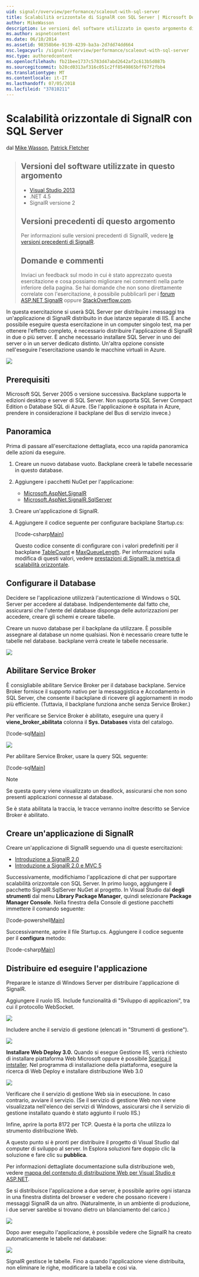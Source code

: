 ```yaml
---
uid: signalr/overview/performance/scaleout-with-sql-server
title: Scalabilità orizzontale di SignalR con SQL Server | Microsoft Docs
author: MikeWasson
description: Le versioni del software utilizzato in questo argomento di Visual Studio 2013 .NET 4.5 SignalR le versioni precedenti la versione 2 di questo argomento per informazioni sulle versioni precedenti di...
ms.author: aspnetcontent
ms.date: 06/10/2014
ms.assetid: 98358b6e-9139-4239-ba3a-2d7dd74dd664
msc.legacyurl: /signalr/overview/performance/scaleout-with-sql-server
msc.type: authoredcontent
ms.openlocfilehash: fb21bee1737c5783d47abd2642af2c613b5d087b
ms.sourcegitcommit: b28cd0313af316c051c2ff8549865bff67f2fbb4
ms.translationtype: MT
ms.contentlocale: it-IT
ms.lasthandoff: 07/05/2018
ms.locfileid: "37810211"
---
```

<a name="signalr-scaleout-with-sql-server"></a>Scalabilità orizzontale di SignalR con SQL Server
====================
dal [Mike Wasson](https://github.com/MikeWasson), [Patrick Fletcher](https://github.com/pfletcher)

> ## <a name="software-versions-used-in-this-topic"></a>Versioni del software utilizzate in questo argomento
> 
> 
> - [Visual Studio 2013](https://www.microsoft.com/visualstudio/eng/2013-downloads)
> - .NET 4.5
> - SignalR versione 2
>   
> 
> 
> ## <a name="previous-versions-of-this-topic"></a>Versioni precedenti di questo argomento
> 
> Per informazioni sulle versioni precedenti di SignalR, vedere [le versioni precedenti di SignalR](../older-versions/index.md).
> 
> ## <a name="questions-and-comments"></a>Domande e commenti
> 
> Inviaci un feedback sul modo in cui è stato apprezzato questa esercitazione e cosa possiamo migliorare nei commenti nella parte inferiore della pagina. Se hai domande che non sono direttamente correlate con l'esercitazione, è possibile pubblicarli per i [forum ASP.NET SignalR](https://forums.asp.net/1254.aspx/1?ASP+NET+SignalR) oppure [StackOverflow.com](http://stackoverflow.com/).


In questa esercitazione si userà SQL Server per distribuire i messaggi tra un'applicazione di SignalR distribuito in due istanze separate di IIS. È anche possibile eseguire questa esercitazione in un computer singolo test, ma per ottenere l'effetto completo, è necessario distribuire l'applicazione di SignalR in due o più server. È anche necessario installare SQL Server in uno dei server o in un server dedicato distinto. Un'altra opzione consiste nell'eseguire l'esercitazione usando le macchine virtuali in Azure.

![](scaleout-with-sql-server/_static/image1.png)

## <a name="prerequisites"></a>Prerequisiti

Microsoft SQL Server 2005 o versione successiva. Backplane supporta le edizioni desktop e server di SQL Server. Non supporta SQL Server Compact Edition o Database SQL di Azure. (Se l'applicazione è ospitata in Azure, prendere in considerazione il backplane del Bus di servizio invece.)

## <a name="overview"></a>Panoramica

Prima di passare all'esercitazione dettagliata, ecco una rapida panoramica delle azioni da eseguire.

1. Creare un nuovo database vuoto. Backplane creerà le tabelle necessarie in questo database.
2. Aggiungere i pacchetti NuGet per l'applicazione: 

    - [Microsoft.AspNet.SignalR](http://nuget.org/packages/Microsoft.AspNet.SignalR)
    - [Microsoft.AspNet.SignalR.SqlServer](http://nuget.org/packages/Microsoft.AspNet.SignalR.SqlServer)
3. Creare un'applicazione di SignalR.
4. Aggiungere il codice seguente per configurare backplane Startup.cs: 

    [!code-csharp[Main](scaleout-with-sql-server/samples/sample1.cs)]

   Questo codice consente di configurare con i valori predefiniti per il backplane [TableCount](https://msdn.microsoft.com/library/microsoft.aspnet.signalr.sqlscaleoutconfiguration.tablecount(v=vs.118).aspx) e [MaxQueueLength](https://msdn.microsoft.com/library/microsoft.aspnet.signalr.messaging.scaleoutconfiguration.maxqueuelength(v=vs.118).aspx). Per informazioni sulla modifica di questi valori, vedere [prestazioni di SignalR: la metrica di scalabilità orizzontale](signalr-performance.md#scaleout_metrics). 

## <a name="configure-the-database"></a>Configurare il Database

Decidere se l'applicazione utilizzerà l'autenticazione di Windows o SQL Server per accedere al database. Indipendentemente dal fatto che, assicurarsi che l'utente del database disponga delle autorizzazioni per accedere, creare gli schemi e creare tabelle.

Creare un nuovo database per il backplane da utilizzare. È possibile assegnare al database un nome qualsiasi. Non è necessario creare tutte le tabelle nel database. backplane verrà create le tabelle necessarie.

![](scaleout-with-sql-server/_static/image2.png)

## <a name="enable-service-broker"></a>Abilitare Service Broker

È consigliabile abilitare Service Broker per il database backplane. Service Broker fornisce il supporto nativo per la messaggistica e Accodamento in SQL Server, che consente il backplane di ricevere gli aggiornamenti in modo più efficiente. (Tuttavia, il backplane funziona anche senza Service Broker.)

Per verificare se Service Broker è abilitato, eseguire una query il **viene\_broker\_abilitata** colonna il **Sys. Databases** vista del catalogo.

[!code-sql[Main](scaleout-with-sql-server/samples/sample2.sql)]

![](scaleout-with-sql-server/_static/image3.png)

Per abilitare Service Broker, usare la query SQL seguente:

[!code-sql[Main](scaleout-with-sql-server/samples/sample3.sql)]

> [!NOTE]
> Se questa query viene visualizzato un deadlock, assicurarsi che non sono presenti applicazioni connesse al database.


Se è stata abilitata la traccia, le tracce verranno inoltre descritto se Service Broker è abilitato.

## <a name="create-a-signalr-application"></a>Creare un'applicazione di SignalR

Creare un'applicazione di SignalR seguendo una di queste esercitazioni:

- [Introduzione a SignalR 2.0](../getting-started/tutorial-getting-started-with-signalr.md)
- [Introduzione a SignalR 2.0 e MVC 5](../getting-started/tutorial-getting-started-with-signalr-and-mvc.md)

Successivamente, modifichiamo l'applicazione di chat per supportare scalabilità orizzontale con SQL Server. In primo luogo, aggiungere il pacchetto SignalR.SqlServer NuGet al progetto. In Visual Studio dal **degli strumenti** dal menu **Library Package Manager**, quindi selezionare **Package Manager Console**. Nella finestra della Console di gestione pacchetti immettere il comando seguente:

[!code-powershell[Main](scaleout-with-sql-server/samples/sample4.ps1)]

Successivamente, aprire il file Startup.cs. Aggiungere il codice seguente per il **configura** metodo:

[!code-csharp[Main](scaleout-with-sql-server/samples/sample5.cs)]

## <a name="deploy-and-run-the-application"></a>Distribuire ed eseguire l'applicazione

Preparare le istanze di Windows Server per distribuire l'applicazione di SignalR.

Aggiungere il ruolo IIS. Include funzionalità di "Sviluppo di applicazioni", tra cui il protocollo WebSocket.

![](scaleout-with-sql-server/_static/image4.png)

Includere anche il servizio di gestione (elencati in "Strumenti di gestione").

![](scaleout-with-sql-server/_static/image5.png)

**Installare Web Deploy 3.0.** Quando si esegue Gestione IIS, verrà richiesto di installare piattaforma Web Microsoft oppure è possibile [Scarica il intstaller](https://go.microsoft.com/fwlink/?LinkId=255386). Nel programma di installazione della piattaforma, eseguire la ricerca di Web Deploy e installare distribuzione Web 3.0

![](scaleout-with-sql-server/_static/image6.png)

Verificare che il servizio di gestione Web sia in esecuzione. In caso contrario, avviare il servizio. (Se il servizio di gestione Web non viene visualizzata nell'elenco dei servizi di Windows, assicurarsi che il servizio di gestione installato quando è stato aggiunto il ruolo IIS.)

Infine, aprire la porta 8172 per TCP. Questa è la porta che utilizza lo strumento distribuzione Web.

A questo punto si è pronti per distribuire il progetto di Visual Studio dal computer di sviluppo al server. In Esplora soluzioni fare doppio clic la soluzione e fare clic su **pubblica**.

Per informazioni dettagliate documentazione sulla distribuzione web, vedere [mappa del contenuto di distribuzione Web per Visual Studio e ASP.NET](../../../whitepapers/aspnet-web-deployment-content-map.md).

Se si distribuisce l'applicazione a due server, è possibile aprire ogni istanza in una finestra distinta del browser e vedere che possano ricevere i messaggi SignalR da un altro. (Naturalmente, in un ambiente di produzione, i due server sarebbe si trovano dietro un bilanciamento del carico.)

![](scaleout-with-sql-server/_static/image7.png)

Dopo aver eseguito l'applicazione, è possibile vedere che SignalR ha creato automaticamente le tabelle nel database:

![](scaleout-with-sql-server/_static/image8.png)

SignalR gestisce le tabelle. Fino a quando l'applicazione viene distribuita, non eliminare le righe, modificare la tabella e così via.
